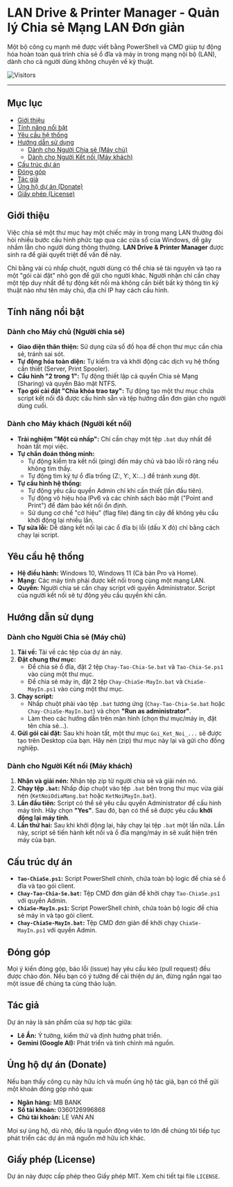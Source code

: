 # LAN Drive & Printer Manager - Quản lý Chia sẻ Mạng LAN Đơn giản

Một bộ công cụ mạnh mẽ được viết bằng PowerShell và CMD giúp tự động hóa hoàn toàn quá trình chia sẻ ổ đĩa và máy in trong mạng nội bộ (LAN), dành cho cả người dùng không chuyên về kỹ thuật.

![Visitors](https://api.visitorbadge.io/api/visitors?path=https%3A%2F%2Fgithub.com%2Fale-vn%2FLANDriveManager&countColor=%23263759&style=flat)

---

## Mục lục

- [Giới thiệu](#giới-thiệu)
- [Tính năng nổi bật](#tính-năng-nổi-bật)
- [Yêu cầu hệ thống](#yêu-cầu-hệ-thống)
- [Hướng dẫn sử dụng](#hướng-dẫn-sử-dụng)
  - [Dành cho Người Chia sẻ (Máy chủ)](#dành-cho-người-chia-sẻ-máy-chủ)
  - [Dành cho Người Kết nối (Máy khách)](#dành-cho-người-kết-nối-máy-khách)
- [Cấu trúc dự án](#cấu-trúc-dự-án)
- [Đóng góp](#đóng-góp)
- [Tác giả](#tác-giả)
- [Ủng hộ dự án (Donate)](#ủng-hộ-dự-án-donate)
- [Giấy phép (License)](#giấy-phép-license)

## Giới thiệu

Việc chia sẻ một thư mục hay một chiếc máy in trong mạng LAN thường đòi hỏi nhiều bước cấu hình phức tạp qua các cửa sổ của Windows, dễ gây nhầm lẫn cho người dùng thông thường. **LAN Drive & Printer Manager** được sinh ra để giải quyết triệt để vấn đề này.

Chỉ bằng vài cú nhấp chuột, người dùng có thể chia sẻ tài nguyên và tạo ra một "gói cài đặt" nhỏ gọn để gửi cho người khác. Người nhận chỉ cần chạy một tệp duy nhất để tự động kết nối mà không cần biết bất kỳ thông tin kỹ thuật nào như tên máy chủ, địa chỉ IP hay cách cấu hình.

## Tính năng nổi bật

### Dành cho Máy chủ (Người chia sẻ)
- **Giao diện thân thiện:** Sử dụng cửa sổ đồ họa để chọn thư mục cần chia sẻ, tránh sai sót.
- **Tự động hóa toàn diện:** Tự kiểm tra và khởi động các dịch vụ hệ thống cần thiết (Server, Print Spooler).
- **Cấu hình "2 trong 1":** Tự động thiết lập cả quyền Chia sẻ Mạng (Sharing) và quyền Bảo mật NTFS.
- **Tạo gói cài đặt "Chìa khóa trao tay":** Tự động tạo một thư mục chứa script kết nối đã được cấu hình sẵn và tệp hướng dẫn đơn giản cho người dùng cuối.

### Dành cho Máy khách (Người kết nối)
- **Trải nghiệm "Một cú nhấp":** Chỉ cần chạy một tệp `.bat` duy nhất để hoàn tất mọi việc.
- **Tự chẩn đoán thông minh:**
    - Tự động kiểm tra kết nối (ping) đến máy chủ và báo lỗi rõ ràng nếu không tìm thấy.
    - Tự động tìm ký tự ổ đĩa trống (Z:, Y:, X:...) để tránh xung đột.
- **Tự cấu hình hệ thống:**
    - Tự động yêu cầu quyền Admin chỉ khi cần thiết (lần đầu tiên).
    - Tự động vô hiệu hóa IPv6 và các chính sách bảo mật ("Point and Print") để đảm bảo kết nối ổn định.
    - Sử dụng cơ chế "cờ hiệu" (flag file) đáng tin cậy để không yêu cầu khởi động lại nhiều lần.
- **Tự sửa lỗi:** Dễ dàng kết nối lại các ổ đĩa bị lỗi (dấu X đỏ) chỉ bằng cách chạy lại script.

## Yêu cầu hệ thống
- **Hệ điều hành:** Windows 10, Windows 11 (Cả bản Pro và Home).
- **Mạng:** Các máy tính phải được kết nối trong cùng một mạng LAN.
- **Quyền:** Người chia sẻ cần chạy script với quyền Administrator. Script của người kết nối sẽ tự động yêu cầu quyền khi cần.

## Hướng dẫn sử dụng

### Dành cho Người Chia sẻ (Máy chủ)

1.  **Tải về:** Tải về các tệp của dự án này.
2.  **Đặt chung thư mục:**
    - Để chia sẻ ổ đĩa, đặt 2 tệp `Chay-Tao-Chia-Se.bat` và `Tao-Chia-Se.ps1` vào cùng một thư mục.
    - Để chia sẻ máy in, đặt 2 tệp `Chay-ChiaSe-MayIn.bat` và `ChiaSe-MayIn.ps1` vào cùng một thư mục.
3.  **Chạy script:**
    - Nhấp chuột phải vào tệp `.bat` tương ứng (`Chay-Tao-Chia-Se.bat` hoặc `Chay-ChiaSe-MayIn.bat`) và chọn **"Run as administrator"**.
    - Làm theo các hướng dẫn trên màn hình (chọn thư mục/máy in, đặt tên chia sẻ...).
4.  **Gửi gói cài đặt:** Sau khi hoàn tất, một thư mục `Goi_Ket_Noi_...` sẽ được tạo trên Desktop của bạn. Hãy nén (zip) thư mục này lại và gửi cho đồng nghiệp.

### Dành cho Người Kết nối (Máy khách)

1.  **Nhận và giải nén:** Nhận tệp zip từ người chia sẻ và giải nén nó.
2.  **Chạy tệp `.bat`:** Nhấp đúp chuột vào tệp `.bat` bên trong thư mục vừa giải nén (`KetNoiOdiaMang.bat` hoặc `KetNoiMayIn.bat`).
3.  **Lần đầu tiên:** Script có thể sẽ yêu cầu quyền Administrator để cấu hình máy tính. Hãy chọn **"Yes"**. Sau đó, bạn có thể sẽ được yêu cầu **khởi động lại máy tính**.
4.  **Lần thứ hai:** Sau khi khởi động lại, hãy chạy lại tệp `.bat` một lần nữa. Lần này, script sẽ tiến hành kết nối và ổ đĩa mạng/máy in sẽ xuất hiện trên máy của bạn.

## Cấu trúc dự án

- **`Tao-ChiaSe.ps1`:** Script PowerShell chính, chứa toàn bộ logic để chia sẻ ổ đĩa và tạo gói client.
- **`Chay-Tao-Chia-Se.bat`:** Tệp CMD đơn giản để khởi chạy `Tao-ChiaSe.ps1` với quyền Admin.
- **`ChiaSe-MayIn.ps1`:** Script PowerShell chính, chứa toàn bộ logic để chia sẻ máy in và tạo gói client.
- **`Chay-ChiaSe-MayIn.bat`:** Tệp CMD đơn giản để khởi chạy `ChiaSe-MayIn.ps1` với quyền Admin.

## Đóng góp
Mọi ý kiến đóng góp, báo lỗi (issue) hay yêu cầu kéo (pull request) đều được chào đón. Nếu bạn có ý tưởng để cải thiện dự án, đừng ngần ngại tạo một issue để chúng ta cùng thảo luận.

## Tác giả

Dự án này là sản phẩm của sự hợp tác giữa:
- **Lê Ẩn:** Ý tưởng, kiểm thử và định hướng phát triển.
- **Gemini (Google AI):** Phát triển và tinh chỉnh mã nguồn.

## Ủng hộ dự án (Donate)

Nếu bạn thấy công cụ này hữu ích và muốn ủng hộ tác giả, bạn có thể gửi một khoản đóng góp nhỏ qua:
- **Ngân hàng:** MB BANK
- **Số tài khoản:** 0360126996868
- **Chủ tài khoản:** LE VAN AN

Mọi sự ủng hộ, dù nhỏ, đều là nguồn động viên to lớn để chúng tôi tiếp tục phát triển các dự án mã nguồn mở hữu ích khác.

## Giấy phép (License)
Dự án này được cấp phép theo Giấy phép MIT. Xem chi tiết tại file `LICENSE`.
